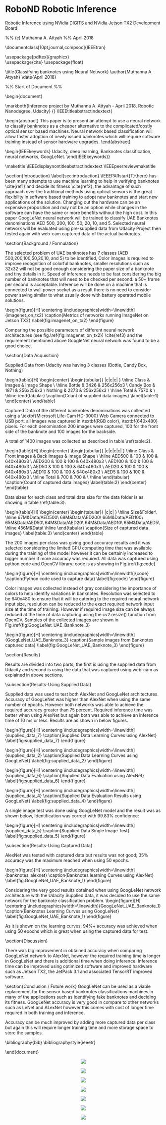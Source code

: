 # RoboND Robotic Inference

Robotic Inference using NVidia DIGITS and NVidia Jetson TX2 Development Board


%% (c) Muthanna A. Attyah 
%% April 2018

\documentclass[10pt,journal,compsoc]{IEEEtran}

\usepackage[pdftex]{graphicx}    
\usepackage{cite}
\usepackage{float}

\title{Classifying banknotes using Neural Network}
\author{Muthanna A. Attyah}
\date{April 2018}

%% Start of Document %%

\begin{document}

\markboth{Inference project by Muthanna A. Attyah - April 2018, Robotic Nanodegree, Udacity}
{}
\IEEEtitleabstractindextext{

\begin{abstract}
This paper is to present an attempt to use a neural network to classify banknotes as a cheaper alternative to the complicated/costly optical sensor based machines. Neural network based classification will allow faster adoption of newly issued banknotes which will require software training instead of sensor hardware upgrades.
\end{abstract}

\begin{IEEEkeywords}
Udacity, deep learning, Banknotes classification, neural networks, GoogLeNet.
\end{IEEEkeywords}}

\maketitle
\IEEEdisplaynontitleabstractindextext
\IEEEpeerreviewmaketitle

\section{Introduction}
\label{sec:introduction}
\IEEEPARstart{T}{here} has been many attempts to use machine learning to help in verifying banknotes \cite{ref1} and decide its fitness \cite{ref2}, the advantage of such approach over the traditional methods using optical sensors is the great flexibility in software based training to adopt new banknotes and start new applications of the solution. Changing out the hardware can be an expensive proposition and may not be an option while changes in the software can have the same or more benefits without the high cost. In this paper GoogLeNet neural network will be trained to classify UAE Banknotes denominations AED 500, 200, 100, 50, 20, 10, and 5. Selected neural network will be evaluated using pre-supplied data from Udacity Project then tested again with web-cam captured data of the actual banknotes.

\section{Background / Formulation}

The selected problem of UAE banknotes has 7 classes (AED 500,200,100,50,20,10, and 5) to be identified, Color images is required to improve recognition of colorful banknotes, smaller resolutions such as 32x32 will not be good enough considering the paper size of a banknote and tiny details in it. Speed of inference needs to be fast considering the big number of banknotes that will need to be checked per second. a 50+ frame per second is acceptable. Inference will be done on a machine that is connected to wall power socket as a result there is no need to consider power saving similar to what usually done with battery operated mobile solutions.

\begin{figure}[H]
      \centering
      \includegraphics[width=\linewidth]{imagenet_on_tx2}
      \caption{Metrics of networks running ImageNet on Jetson TX2}
      \label{fig:imagenet_on_tx2}
\end{figure} 

Comparing the possible parameters of different neural network architectures (see fig.\ref{fig:imagenet_on_tx2}) \cite{ref3} and the requirement mentioned above GoogleNet neural network was found to be a good choice.

\section{Data Acquisition}

Supplied Data from Udacity was having 3 classes (Bottle, Candy Box, Nothing) 

\begin{table}[H]
\begin{center}
\begin{tabular}{ |c|c|c| } 
 \hline
 Class & Images & Image Shape \\
 \hline
 Bottle & 3426 & 256x256x3 \\ 
 Candy Box & 1871 & 256x256x3 \\ 
 Nothing & 2273 & 256x256x3 \\
 \hline
 Total & 7570 & \\
 \hline
\end{tabular}
\caption{Count of supplied data images}
\label{table:1}
\end{center}
\end{table}

Captured Data of the different banknotes denominations was collected using a \textbf{Microsoft Life-Cam HD-3000} Web Camera connected to USB port. all images was captured in \textbf{RGB color}, \textbf{640x480} pixels. For each denomination 200 images were captured, 100 for the front side of the banknote and 100 images for the backside.

A total of 1400 images was collected as described in table \ref{table:2}.

\begin{table}[H]
\begin{center}
\begin{tabular}{ |c|c|c|c| } 
 \hline
 Class & Front Images & Back Images & Image Shape \\
 \hline
 AED500 & 100 & 100 & 640x480x3 \\ 
 AED200 & 100 & 100 & 640x480x3 \\ 
 AED100 & 100 & 100 & 640x480x3 \\
 AED50 & 100 & 100 & 640x480x3 \\
 AED20 & 100 & 100 & 640x480x3 \\
 AED10 & 100 & 100 & 640x480x3 \\
 AED5 & 100 & 100 & 640x480x3 \\
 \hline
 Total & 700 & 700 & \\
 \hline
\end{tabular}
\caption{Count of captured data images}
\label{table:2}
\end{center}
\end{table}

Data sizes for each class and total data size for the data folder is as showing in table \ref{table:3}.

\begin{table}[H]
\begin{center}
\begin{tabular}{ |c|c| } 
   \hline
   Size&Folder\\
   \hline
	67M&Data/AED500\\ 
	68M&Data/AED200\\ 
	66M&Data/AED100\\ 
	65M&Data/AED50\\ 
	64M&Data/AED20\\ 
	64M&Data/AED10\\ 
	65M&Data/AED5\\
    \hline
	456M&Data\\ 
	\hline
\end{tabular}
\caption{Size of captured data images}
\label{table:3}
\end{center}
\end{table}

The 200 images per class was giving good accuracy results and it was selected considering the limited GPU computing time that was available during the training of the model however it can be certainly increased to bigger number if more accuracy was required. All data was captured using python code and OpenCV library; code is as showing in Fig.\ref{fig:code}

\begin{figure}[H]
	\centering
	\includegraphics[width=\linewidth]{code}
    \caption{Python code used to capture data}
    \label{fig:code}
\end{figure}

Color images was collected instead of gray considering the importance of colors to help identify variations in banknotes. Resolution was selected to be 640x480 to ensure that it will be catering to the required neural network input size, resolution can be reduced to the exact required network input size at the time of training. However if required image size can be always reduced at the time of data capturing using the cv2.resize() function from OpenCV. Samples of the collected images are shown in Fig.\ref{fig:GoogLeNet_UAE_Banknote_3}

\begin{figure}[H]
	  \centering
      \includegraphics[width=\linewidth]{GoogLeNet_UAE_Banknote_3}
      \caption{Sample images from Banknotes captured data}
      \label{fig:GoogLeNet_UAE_Banknote_3}
\end{figure}

\section{Results}

Results are divided into two parts; the first is using the supplied data from Udacity and second is using the data that was captured using web-cam as explained in above sections.

\subsection{Results-Using Supplied Data}

Supplied data was used to test both AlexNet and GoogLeNet architectures. Accuracy of GoogLeNet was higher than AlexNet when using the same number of epochs. However both networks was able to achieve the required accuracy greater than 75 percent. Required inference time was better when using AlexNet but again both was able to achieve an inference time of 10 ms or less. Results are as shown in below figures.

\begin{figure}[H]
      \centering
      \includegraphics[width=\linewidth]{supplied_data_7}
      \caption{Supplied Data Learning Curves using AlexNet}
      \label{fig:supplied_data_7}
\end{figure}

\begin{figure}[H]
      \centering
      \includegraphics[width=\linewidth]{supplied_data_2}
      \caption{Supplied Data Learning Curves using GoogLeNet}
      \label{fig:supplied_data_2}
\end{figure}

\begin{figure}[H]
      \centering
      \includegraphics[width=\linewidth]{supplied_data_6}
      \caption{Supplied Data Evaluation using AlexNet}
      \label{fig:supplied_data_6}
\end{figure}

\begin{figure}[H]
      \centering
      \includegraphics[width=\linewidth]{supplied_data_4}
      \caption{Supplied Data Evaluation Results using GoogLeNet}
      \label{fig:supplied_data_4}
\end{figure}

A single image test was done using GoogLeNet model and the result was as shown below, Identification was correct with 99.83\% confidence:

\begin{figure}[H]
      \centering
      \includegraphics[width=\linewidth]{supplied_data_5}
      \caption{Supplied Data Single Image Test}
      \label{fig:supplied_data_5}
\end{figure}


\subsection{Results-Using Captured Data}

 AlexNet was tested with captured data but results was not good; 35\% accuracy was the maximum reached when using 50 epochs. 

\begin{figure}[H]
      \centering
      \includegraphics[width=\linewidth]{banknotes_alexnet}
      \caption{Banknotes learning Curves using AlexNet}
      \label{fig:GoogLeNet_UAE_Banknote_1}
\end{figure}

Considering the very good results obtained when using GoogLeNet network architecture with the Udacity Supplied data, it was decided to use the same network for the banknote classification problem.
\begin{figure}[H]
      \centering
      \includegraphics[width=\linewidth]{GoogLeNet_UAE_Banknote_1}
      \caption{Banknotes Learning Curves using GoogLeNet}
      \label{fig:GoogLeNet_UAE_Banknote_1}
\end{figure}

As it is shown on the learning curves, 94\%+ accuracy was achieved when using 50 epochs which is great when using the captured data for test. 

\section{Discussion}

There was big improvement in obtained accuracy when comparing GoogLeNet network to AlexNet, however the required training time is longer in GoogLeNet and there is additional time when doing inference. Inference time can be improved using optimized software and improved hardware such as Jetson TX2, the JetPack 3.1 and associated TensorRT improved software.

\section{Conclusion / Future work}
GoogLeNet can be used as a viable replacement for the sensor based banknotes classifications machines in many of the applications such as Identifying fake banknotes and deciding its fitness. GoogLeNet accuracy is very good in compare to other networks such as LeNet and ALexNet however this comes with cost of longer time required in both training and inference.

Accuracy can be much improved by adding more captured data per class but again this will require longer training time and more storage space to store the samples.

\bibliography{bib}
\bibliographystyle{ieeetr}

\end{document}


<p align="center"> <img src="./misc/supplied_data_1.png"> </p>
<p align="center"> <img src="./misc/supplied_data_2.png"> </p>
<p align="center"> <img src="./misc/supplied_data_3.png"> </p>
<p align="center"> <img src="./misc/supplied_data_4.png"> </p>
<p align="center"> <img src="./misc/supplied_data_5.png"> </p>
<p align="center"> <img src="./misc/supplied_data_6.png"> </p>
<p align="center"> <img src="./misc/supplied_data_7.png"> </p>

